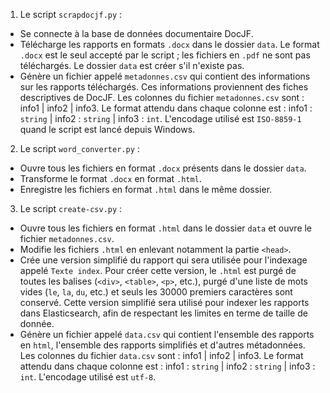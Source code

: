 
1. Le script `scrapdocjf.py` :

* Se connecte à la base de données documentaire DocJF.
* Télécharge les rapports en formats `.docx` dans le dossier `data`. Le format `.docx` est le seul accepté par le script ; les fichiers en `.pdf` ne sont pas téléchargés. Le dossier `data` est créer s'il n'existe pas.
* Génère un fichier appelé `metadonnes.csv` qui contient des informations sur les rapports téléchargés. Ces informations proviennent des fiches descriptives de DocJF. Les colonnes du fichier `metadonnes.csv` sont : info1 | info2 | info3. Le format attendu dans chaque colonne est : info1 : `string` | info2 : `string` | info3 : `int`. L'encodage utilisé est `ISO-8859-1` quand le script est lancé depuis Windows.

2. Le script `word_converter.py` :
* Ouvre tous les fichiers en format `.docx` présents dans le dossier `data`.
* Transforme le format `.docx` en format `.html`.
* Enregistre les fichiers en format `.html` dans le même dossier.

3. Le script `create-csv.py` :
* Ouvre tous les fichiers en format `.html` dans le dossier `data` et ouvre le fichier `metadonnes.csv`.
* Modifie les fichiers `.html` en enlevant notamment la partie `<head>`.
* Crée une version simplifié du rapport qui sera utilisée pour l'indexage appelé `Texte index`. Pour créer cette version, le `.html` est purgé de toutes les balises (`<div>`, `<table>`, `<p>`, etc.), purgé d'une liste de mots vides (`le`, `la`, `du`, etc.) et seuls les 30000 premiers caractères sont conservé. Cette version simplifié sera utilisé pour indexer les rapports dans Elasticsearch, afin de respectant les limites en terme de taille de donnée.
* Génère un fichier appelé `data.csv` qui contient l'ensemble des rapports en `html`, l'ensemble des rapports simplifiés et d'autres métadonnées. Les colonnes du fichier `data.csv` sont : info1 | info2 | info3. Le format attendu dans chaque colonne est : info1 : `string` | info2 : `string` | info3 : `int`. L'encodage utilisé est `utf-8`.
